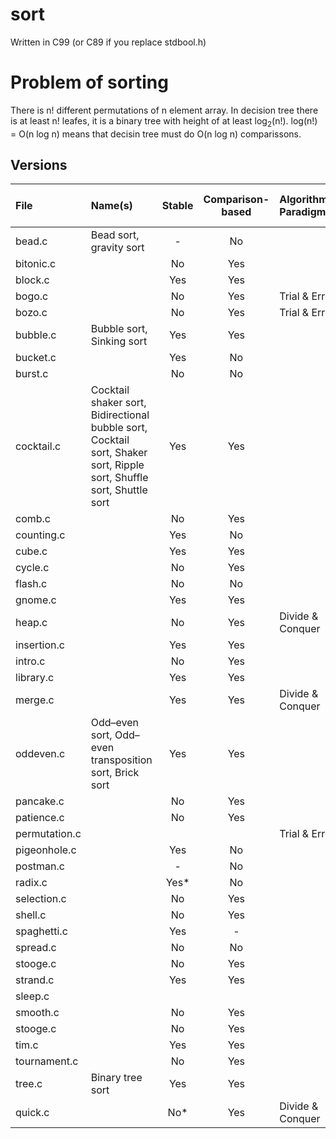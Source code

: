 # sort
Written in C99 (or C89 if you replace stdbool.h)

# Problem of sorting
There is n! different permutations of n element array.
In decision tree there is at least n! leafes, it is a binary tree with height of at least log<sub>2</sub>(n!).
log(n!) = O(n log n) means that decisin tree must do O(n log n) comparissons.

## Versions

| File          | Name(s)                                                                                                              |   Stable    | Comparison-based | Algorithmic Paradigm | Best Time Complexity | Average Time Complexity | Worst Time Complexity 
|:--------------|:---------------------------------------------------------------------------------------------------------------------|:-----------:|:----------------:|:---------------------|:---------------------|:------------------------|:----------------------|
| bead.c        | Bead sort, gravity sort                                                                                              | -           | No               |                      |
| bitonic.c     |                                                                                                                      | No          | Yes              |                      |
| block.c       |                                                                                                                      | Yes         | Yes              |                      |
| bogo.c        |                                                                                                                      | No          | Yes              | Trial & Error        |
| bozo.c        |                                                                                                                      | No          | Yes              | Trial & Error        |
| bubble.c      | Bubble sort, Sinking sort                                                                                            | Yes         | Yes              |                      |
| bucket.c      |                                                                                                                      | Yes         | No               |                      |
| burst.c       |                                                                                                                      | No          | No               |                      |
| cocktail.c    | Cocktail shaker sort, Bidirectional bubble sort, Cocktail sort, Shaker sort, Ripple sort, Shuffle sort, Shuttle sort | Yes         | Yes              |                      |
| comb.c        |                                                                                                                      | No          | Yes              |                      |
| counting.c    |                                                                                                                      | Yes         | No               |                      |
| cube.c        |                                                                                                                      | Yes         | Yes              |                      |
| cycle.c       |                                                                                                                      | No          | Yes              |                      |
| flash.c       |                                                                                                                      | No          | No               |                      |
| gnome.c       |                                                                                                                      | Yes         | Yes              |                      |
| heap.c        |                                                                                                                      | No          | Yes              | Divide & Conquer     |
| insertion.c   |                                                                                                                      | Yes         | Yes              |                      |
| intro.c       |                                                                                                                      | No          | Yes              |                      |
| library.c     |                                                                                                                      | Yes         | Yes              |                      |
| merge.c       |                                                                                                                      | Yes         | Yes              | Divide & Conquer     |                        
| oddeven.c     | Odd–even sort, Odd–even transposition sort, Brick sort                                                               | Yes         | Yes              |                      |
| pancake.c     |                                                                                                                      | No          | Yes              |                      |
| patience.c    |                                                                                                                      | No          | Yes              |                      |
| permutation.c |                                                                                                                      |             |                  | Trial & Error        |
| pigeonhole.c  |                                                                                                                      | Yes         | No               |                      |
| postman.c     |                                                                                                                      | -           | No               |                      |
| radix.c       |                                                                                                                      | Yes*        | No               |                      |
| selection.c   |                                                                                                                      | No          | Yes              |                      |
| shell.c       |                                                                                                                      | No          | Yes              |                      |
| spaghetti.c   |                                                                                                                      | Yes         | -                |                      |
| spread.c      |                                                                                                                      | No          | No               |                      |
| stooge.c      |                                                                                                                      | No          | Yes              |                      |
| strand.c      |                                                                                                                      | Yes         | Yes              |                      |
| sleep.c       |                                                                                                                      |             |                  |                      |
| smooth.c      |                                                                                                                      | No          | Yes              |                      |
| stooge.c      |                                                                                                                      | No          | Yes              |                      |
| tim.c         |                                                                                                                      | Yes         | Yes              |                      |
| tournament.c  |                                                                                                                      | No          | Yes              |                      |
| tree.c        | Binary tree sort                                                                                                     | Yes         | Yes              |                      |
| quick.c       |                                                                                                                      | No*         | Yes              | Divide & Conquer     |
